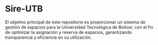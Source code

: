# Sire-UTB
El objetivo principal de este repositorio es proporcionar un sistema de gestión de espacios para la Universidad Tecnológica de Bolívar, con el fin de optimizar la asignación y reserva de espacios, garantizando transparencia y eficiencia en su utilización.
